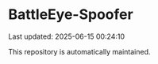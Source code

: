 # BattleEye-Spoofer

Last updated: 2025-06-15 00:24:10

This repository is automatically maintained.
